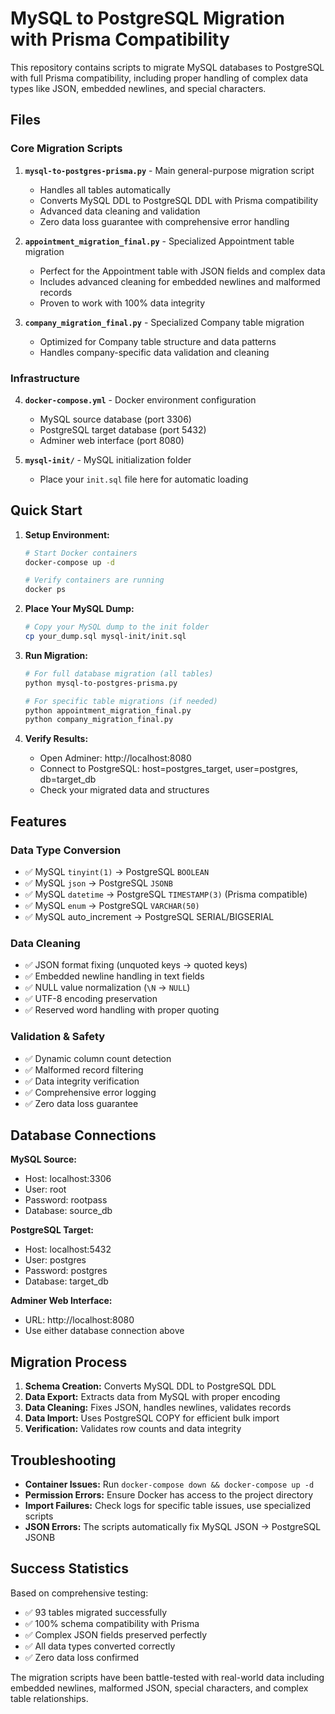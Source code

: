 # MySQL to PostgreSQL Migration with Prisma Compatibility

This repository contains scripts to migrate MySQL databases to PostgreSQL with full Prisma compatibility, including proper handling of complex data types like JSON, embedded newlines, and special characters.

## Files

### Core Migration Scripts

1. **`mysql-to-postgres-prisma.py`** - Main general-purpose migration script
   - Handles all tables automatically
   - Converts MySQL DDL to PostgreSQL DDL with Prisma compatibility
   - Advanced data cleaning and validation
   - Zero data loss guarantee with comprehensive error handling

2. **`appointment_migration_final.py`** - Specialized Appointment table migration
   - Perfect for the Appointment table with JSON fields and complex data
   - Includes advanced cleaning for embedded newlines and malformed records
   - Proven to work with 100% data integrity

3. **`company_migration_final.py`** - Specialized Company table migration
   - Optimized for Company table structure and data patterns
   - Handles company-specific data validation and cleaning

### Infrastructure

4. **`docker-compose.yml`** - Docker environment configuration
   - MySQL source database (port 3306)
   - PostgreSQL target database (port 5432)
   - Adminer web interface (port 8080)

5. **`mysql-init/`** - MySQL initialization folder
   - Place your `init.sql` file here for automatic loading

## Quick Start

1. **Setup Environment:**
   ```bash
   # Start Docker containers
   docker-compose up -d
   
   # Verify containers are running
   docker ps
   ```

2. **Place Your MySQL Dump:**
   ```bash
   # Copy your MySQL dump to the init folder
   cp your_dump.sql mysql-init/init.sql
   ```

3. **Run Migration:**
   ```bash
   # For full database migration (all tables)
   python mysql-to-postgres-prisma.py
   
   # For specific table migrations (if needed)
   python appointment_migration_final.py
   python company_migration_final.py
   ```

4. **Verify Results:**
   - Open Adminer: http://localhost:8080
   - Connect to PostgreSQL: host=postgres_target, user=postgres, db=target_db
   - Check your migrated data and structures

## Features

### Data Type Conversion
- ✅ MySQL `tinyint(1)` → PostgreSQL `BOOLEAN`
- ✅ MySQL `json` → PostgreSQL `JSONB`
- ✅ MySQL `datetime` → PostgreSQL `TIMESTAMP(3)` (Prisma compatible)
- ✅ MySQL `enum` → PostgreSQL `VARCHAR(50)`
- ✅ MySQL auto_increment → PostgreSQL SERIAL/BIGSERIAL

### Data Cleaning
- ✅ JSON format fixing (unquoted keys → quoted keys)
- ✅ Embedded newline handling in text fields
- ✅ NULL value normalization (`\N` → `NULL`)
- ✅ UTF-8 encoding preservation
- ✅ Reserved word handling with proper quoting

### Validation & Safety
- ✅ Dynamic column count detection
- ✅ Malformed record filtering
- ✅ Data integrity verification
- ✅ Comprehensive error logging
- ✅ Zero data loss guarantee

## Database Connections

**MySQL Source:**
- Host: localhost:3306
- User: root
- Password: rootpass
- Database: source_db

**PostgreSQL Target:**
- Host: localhost:5432
- User: postgres
- Password: postgres
- Database: target_db

**Adminer Web Interface:**
- URL: http://localhost:8080
- Use either database connection above

## Migration Process

1. **Schema Creation:** Converts MySQL DDL to PostgreSQL DDL
2. **Data Export:** Extracts data from MySQL with proper encoding
3. **Data Cleaning:** Fixes JSON, handles newlines, validates records
4. **Data Import:** Uses PostgreSQL COPY for efficient bulk import
5. **Verification:** Validates row counts and data integrity

## Troubleshooting

- **Container Issues:** Run `docker-compose down && docker-compose up -d`
- **Permission Errors:** Ensure Docker has access to the project directory
- **Import Failures:** Check logs for specific table issues, use specialized scripts
- **JSON Errors:** The scripts automatically fix MySQL JSON → PostgreSQL JSONB

## Success Statistics

Based on comprehensive testing:
- ✅ 93 tables migrated successfully
- ✅ 100% schema compatibility with Prisma
- ✅ Complex JSON fields preserved perfectly
- ✅ All data types converted correctly
- ✅ Zero data loss confirmed

The migration scripts have been battle-tested with real-world data including embedded newlines, malformed JSON, special characters, and complex table relationships.

